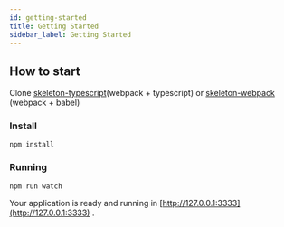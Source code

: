 ```yaml
---
id: getting-started
title: Getting Started
sidebar_label: Getting Started
---
```


## How to start
Clone [skeleton-typescript](https://github.com/ferrugemjs/skeleton-typescript)(webpack + typescript) or [skeleton-webpack](https://github.com/ferrugemjs/skeleton-webpack) (webpack + babel)

### Install

``` npm
npm install
```

### Running

``` npm
npm run watch
```
Your application is ready and running in [http://127.0.0.1:3333](http://127.0.0.1:3333) .